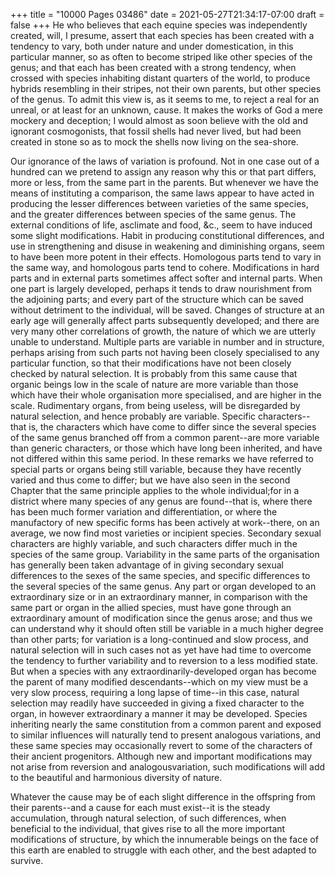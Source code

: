 +++
title = "10000 Pages 03486"
date = 2021-05-27T21:34:17-07:00
draft = false
+++
He who believes that each equine species was independently created, will, I presume, assert that each species has been created with a tendency to vary, both under nature and under domestication, in this particular manner, so as often to become striped like other species of the genus; and that each has been created with a strong tendency, when crossed with species inhabiting distant quarters of the world, to produce hybrids resembling in their stripes, not their own parents, but other species of the genus. To admit this view is, as it seems to me, to reject a real for an unreal, or at least for an unknown, cause. It makes the works of God a mere mockery and deception; I would almost as soon believe with the old and ignorant cosmogonists, that fossil shells had never lived, but had been created in stone so as to mock the shells now living on the sea-shore.

Our ignorance of the laws of variation is profound. Not in one case out of a hundred can we pretend to assign any reason why this or that part differs, more or less, from the same part in the parents. But whenever we have the means of instituting a comparison, the same laws appear to have acted in producing the lesser differences between varieties of the same species, and the greater differences between species of the same genus. The external conditions of life, asclimate and food, &c., seem to have induced some slight modifications. Habit in producing constitutional differences, and use in strengthening and disuse in weakening and diminishing organs, seem to have been more potent in their effects. Homologous parts tend to vary in the same way, and homologous parts tend to cohere. Modifications in hard parts and in external parts sometimes affect softer and internal parts. When one part is largely developed, perhaps it tends to draw nourishment from the adjoining parts; and every part of the structure which can be saved without detriment to the individual, will be saved. Changes of structure at an early age will generally affect parts subsequently developed; and there are very many other correlations of growth, the nature of which we are utterly unable to understand. Multiple parts are variable in number and in structure, perhaps arising from such parts not having been closely specialised to any particular function, so that their modifications have not been closely checked by natural selection. It is probably from this same cause that organic beings low in the scale of nature are more variable than those which have their whole organisation more specialised, and are higher in the scale. Rudimentary organs, from being useless, will be disregarded by natural selection, and hence probably are variable. Specific characters--that is, the characters which have come to differ since the several species of the same genus branched off from a common parent--are more variable than generic characters, or those which have long been inherited, and have not differed within this same period. In these remarks we have referred to special parts or organs being still variable, because they have recently varied and thus come to differ; but we have also seen in the second Chapter that the same principle applies to the whole individual;for in a district where many species of any genus are found--that is, where there has been much former variation and differentiation, or where the manufactory of new specific forms has been actively at work--there, on an average, we now find most varieties or incipient species. Secondary sexual characters are highly variable, and such characters differ much in the species of the same group. Variability in the same parts of the organisation has generally been taken advantage of in giving secondary sexual differences to the sexes of the same species, and specific differences to the several species of the same genus. Any part or organ developed to an extraordinary size or in an extraordinary manner, in comparison with the same part or organ in the allied species, must have gone through an extraordinary amount of modification since the genus arose; and thus we can understand why it should often still be variable in a much higher degree than other parts; for variation is a long-continued and slow process, and natural selection will in such cases not as yet have had time to overcome the tendency to further variability and to reversion to a less modified state. But when a species with any extraordinarily-developed organ has become the parent of many modified descendants--which on my view must be a very slow process, requiring a long lapse of time--in this case, natural selection may readily have succeeded in giving a fixed character to the organ, in however extraordinary a manner it may be developed. Species inheriting nearly the same constitution from a common parent and exposed to similar influences will naturally tend to present analogous variations, and these same species may occasionally revert to some of the characters of their ancient progenitors. Although new and important modifications may not arise from reversion and analogousvariation, such modifications will add to the beautiful and harmonious diversity of nature.

Whatever the cause may be of each slight difference in the offspring from their parents--and a cause for each must exist--it is the steady accumulation, through natural selection, of such differences, when beneficial to the individual, that gives rise to all the more important modifications of structure, by which the innumerable beings on the face of this earth are enabled to struggle with each other, and the best adapted to survive.
